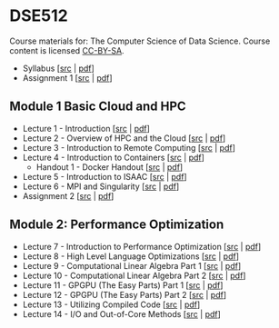 # DSE512

Course materials for: The Computer Science of Data Science. Course content is licensed [CC-BY-SA](LICENSE).

* Syllabus [[src](syllabus/syllabus.Rmd) | [pdf](syllabus/syllabus.pdf)]
* Assignment 1 [[src](assignments/assignment1.Rmd) | [pdf](assignments/assignment1.pdf)]

## Module 1 Basic Cloud and HPC
* Lecture 1 - Introduction [[src](slides/lecture01.Rmd) | [pdf](slides/lecture01.pdf)]
* Lecture 2 - Overview of HPC and the Cloud [[src](slides/lecture02.Rmd) | [pdf](slides/lecture02.pdf)]
* Lecture 3 - Introduction to Remote Computing [[src](slides/lecture03.Rmd) | [pdf](slides/lecture03.pdf)]
* Lecture 4 - Introduction to Containers [[src](slides/lecture04.Rmd) | [pdf](slides/lecture04.pdf)]
  - Handout 1 - Docker Handout [[src](handouts/handout_docker.Rmd) | [pdf](handouts/handout_docker.pdf)]
* Lecture 5 - Introduction to ISAAC [[src](slides/lecture05.Rmd) | [pdf](slides/lecture05.pdf)]
* Lecture 6 - MPI and Singularity [[src](slides/lecture06.Rmd) | [pdf](slides/lecture06.pdf)]
* Assignment 2  [[src](assignments/assignment2.Rmd) | [pdf](assignments/assignment2.pdf)]

## Module 2: Performance Optimization
* Lecture 7 - Introduction to Performance Optimization [[src](slides/lecture07.Rmd) | [pdf](slides/lecture07.pdf)]
* Lecture 8 - High Level Language Optimizations [[src](slides/lecture08.Rmd) | [pdf](slides/lecture08.pdf)]
* Lecture 9 - Computational Linear Algebra Part 1 [[src](slides/lecture09.Rmd) | [pdf](slides/lecture09.pdf)]
* Lecture 10 - Computational Linear Algebra Part 2 [[src](slides/lecture10.Rmd) | [pdf](slides/lecture10.pdf)]
* Lecture 11 - GPGPU (The Easy Parts) Part 1 [[src](slides/lecture11.Rmd) | [pdf](slides/lecture11.pdf)]
* Lecture 12 - GPGPU (The Easy Parts) Part 2 [[src](slides/lecture12.Rmd) | [pdf](slides/lecture12.pdf)]
* Lecture 13 - Utilizing Compiled Code [[src](slides/lecture13.Rmd) | [pdf](slides/lecture13.pdf)]
* Lecture 14 -  I/O and Out-of-Core Methods [[src](slides/lecture14.Rmd) | [pdf](slides/lecture14.pdf)]
